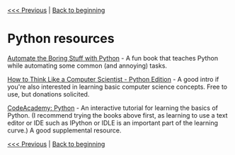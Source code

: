[<<< Previous](introspection.md) | [Back to beginning](../README.md)

# Python resources


[Automate the Boring Stuff with Python](https://automatetheboringstuff.com/) - A fun book that teaches Python while automating some common (and annoying) tasks.

[How to Think Like a Computer Scientist - Python Edition](https://runestone.academy/ns/books/published/thinkcspy/index.html) - A good intro if you're also interested in learning basic computer science concepts. Free to use, but donations solicited.

[CodeAcademy: Python](https://www.codecademy.com/learn/learn-python-3) - An interactive tutorial for learning the basics of Python. (I recommend trying the books above first, as learning to use a text editor or IDE such as IPython or IDLE is an important part of the learning curve.) A good supplemental resource. 

[<<< Previous](introspection.md) | [Back to beginning](../README.md)
